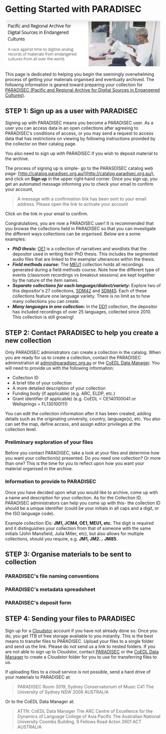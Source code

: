 # Getting Started with PARADISEC

<p align="center">
  <img width="500" src="images/PARADISEC-banner.jpg">
</p>


This page is dedicated to helping you begin the seemingly overwhelming process of getting your materials organised and eventually archived. The following information is geared toward preparing your collection for [PARADISEC (Pacific and Regional Archive for Digital Sources in Engangered Cultures)](https://www.paradisec.org.au/).

## STEP 1: Sign up as a user with PARADISEC
Signing up with PARADISEC means you become a PARADISEC user. As a user you can access data in an open collections after agreeing to PARADISEC’s conditions of access, or you may send a request to access data that has restrictions on viewing by following instructions provided by the collector on their catalog page.

You also need to sign up with PARADISEC if you wish to deposit material to the archive. 

The process of signing up is simple- go to the PARASDISEC catalog web page: [http://catalog.paradisec.org.au/](http://catalog.paradisec.org.au/), and click on **Sign up** in the upper right‐hand corner. Once you sign up, you get an automated message informing you to check your email to confirm your account, 
>A message with a confirmation link has been sent to your email address. Please open the link to activate your account

Click on the link in your email to confirm. 

Congratulations, you are now a PARADISEC user! It is recommended that you browse the collections held in PARADISEC so that you can investigate the different ways collections can be organised. Below are a some examples:
* ***PhD thesis:*** [OE1](https://dx.doi.org/10.4225/72/58949afab6af0) is a collection of narratives and wordlists that the depositor used in writing their PhD thesis. This includes the segmented audio files that are linked to the exemplar utterances within the thesis.
* ***Field methods course:*** The [MEU1](https://dx.doi.org/10.26278/5e00d67b8be35) collection holds all recordings generated during a field methods course. Note how the different type of events (classroom recordings vs breakout sessions) are kept together by the nature of the item names.
* ***Separate collections for each language/dialect/variety:*** Explore two of this depositor's 27 collections, [SDM42](https://catalog.paradisec.org.au/collections/SDM42) and [SDM45](http://catalog.paradisec.org.au/collections/SDM45). Each of these collections feature one language variety. There is no limit as to how many collections you can create.
* ***Many languages in one collection:*** In the [DD1](https://dx.doi.org/10.4225/72/56E8248563EE0) collection, the depositor has included recordings of over 25 languages, collected since 2010. This collection is still growing! 


## STEP 2: Contact PARADISEC to help you create a new collection

Only PARADISEC administrators can create a collection in the catalog.  When you are ready for us to create a collection, contact the PARADISEC administration at [admin@paradisec.org.au](admin@paradisec.org.au) or the [CoEDL Data Manager](mailto:julia.miller@anu.edu.au). You will need to provide us with the following information:

* Collection ID
* A brief title of your collection
* A more detailed description of your collection
* Funding body (if applicable) (e.g. ARC, ELDP, etc.)
* Grant identifier (if applicable) (e.g. CoEDL = CE140100041 or Wellsprings = FL130100111)

You can edit the collection information after it has been created, adding details such as the originating university, country, language(s), etc. You also can set the map, define access, and assign editor privileges at the collection level.

### Preliminary exploration of your files

Before you contact PARADISEC, take a look at your files and determine how you want your collection(s) presented. Do you need one collection? Or more than one? This is the time for you to reflect upon how you want your material organised in the archive.

### Information to provide to PARADISEC

Once you have decided upon what you would like to archive, come up with a name and description for your collection. As for the Collection ID, PARADISEC administrators can help you come up with this- the collection ID should be a unique identifier (could be your initials in all caps and a digit, or the ISO language code).

Example collection IDs:
**JM1, JCM4, OE1, MEU1, etc.**
The digit is required and it distinguishes your collection from that of someone with the same initials (John Mansfield, Julia Miller, etc), but also allows for multiple collections, should you require, e.g. **JM1, JM2... JM85**.

## STEP 3: Organise materials to be sent to collection

### PARADISEC's file naming conventions

### PARADISEC's metadata spreadsheet

### PARADISEC's deposit form


## STEP 4: Sending your files to PARADISEC

Sign up for a [Cloudstor](https://cloudstor.aarnet.edu.au/) account if you have not already done so. Once you do, you get 1TB of free storage available to you instantly. This is the best means to transfer files to PARADISEC. Upload your files to a single folder and send us the link. Please do *not* send us a link to nested folders. If you are not able to sign up to Cloudstor, contact [PARADISEC](mailto:admin@paradisec.au.org) or the [CoEDL Data Manager](mailto:julia.miller@anu.edu.au) to create a Cloudstor folder for you to use for transferring files to us.

If uploading files to a cloud service is not possible, send a hard drive of your materials to PARADISEC at:

>PARADISEC
Room 3019, Sydney Conservatorium of Music C41
The University of Sydney 
NSW 2006 AUSTRALIA

Or to the CoEDL Data Manager at:

>ATTN: CoEDL Data Manager
The ARC Centre of Excellence for the Dynamics of Language
College of Asia Pacific
The Australian National University
Coombs Building, 9 Fellows Road
Acton 2601 ACT AUSTRALIA


